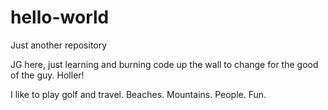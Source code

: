 # hello-world
Just another repository


JG here, just learning and burning code up the wall to change for the good of the guy. Holler!

I like to play golf and travel. Beaches. Mountains. People. Fun. 
